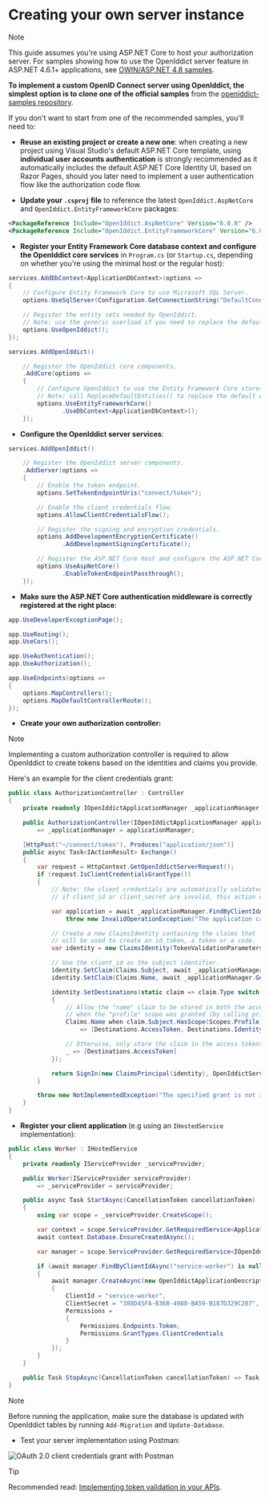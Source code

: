 # Creating your own server instance <Badge type="danger" text="server" />

> [!NOTE]
> This guide assumes you're using ASP.NET Core to host your authorization server. For samples showing how to use the OpenIddict server feature in
> ASP.NET 4.6.1+ applications, see [OWIN/ASP.NET 4.8 samples](https://github.com/openiddict/openiddict-samples?tab=readme-ov-file#owinaspnet-48-samples).

**To implement a custom OpenID Connect server using OpenIddict, the simplest option is to clone one of the official samples**
from the [openiddict-samples repository](https://github.com/openiddict/openiddict-samples).

If you don't want to start from one of the recommended samples, you'll need to:

  - **Reuse an existing project or create a new one**: when creating a new project using Visual Studio's default ASP.NET Core template,
  using **individual user accounts authentication** is strongly recommended as it automatically includes the default ASP.NET Core Identity UI,
  based on Razor Pages, should you later need to implement a user authentication flow like the authorization code flow.

  - **Update your `.csproj` file** to reference the latest `OpenIddict.AspNetCore` and `OpenIddict.EntityFrameworkCore` packages:

  ```xml
  <PackageReference Include="OpenIddict.AspNetCore" Version="6.0.0" />
  <PackageReference Include="OpenIddict.EntityFrameworkCore" Version="6.0.0" />
  ```

  - **Register your Entity Framework Core database context and configure the OpenIddict core services** in `Program.cs`
  (or `Startup.cs`, depending on whether you're using the minimal host or the regular host):

  ```csharp
  services.AddDbContext<ApplicationDbContext>(options =>
  {
      // Configure Entity Framework Core to use Microsoft SQL Server.
      options.UseSqlServer(Configuration.GetConnectionString("DefaultConnection"));

      // Register the entity sets needed by OpenIddict.
      // Note: use the generic overload if you need to replace the default OpenIddict entities.
      options.UseOpenIddict();
  });

  services.AddOpenIddict()

      // Register the OpenIddict core components.
      .AddCore(options =>
      {
          // Configure OpenIddict to use the Entity Framework Core stores and models.
          // Note: call ReplaceDefaultEntities() to replace the default entities.
          options.UseEntityFrameworkCore()
                 .UseDbContext<ApplicationDbContext>();
      });
  ```

  - **Configure the OpenIddict server services**:

  ```csharp
  services.AddOpenIddict()

      // Register the OpenIddict server components.
      .AddServer(options =>
      {
          // Enable the token endpoint.
          options.SetTokenEndpointUris("connect/token");

          // Enable the client credentials flow.
          options.AllowClientCredentialsFlow();

          // Register the signing and encryption credentials.
          options.AddDevelopmentEncryptionCertificate()
                 .AddDevelopmentSigningCertificate();

          // Register the ASP.NET Core host and configure the ASP.NET Core options.
          options.UseAspNetCore()
                 .EnableTokenEndpointPassthrough();
      });
  ```

  - **Make sure the ASP.NET Core authentication middleware is correctly registered at the right place**:

  ```csharp
  app.UseDeveloperExceptionPage();

  app.UseRouting();
  app.UseCors();

  app.UseAuthentication();
  app.UseAuthorization();

  app.UseEndpoints(options =>
  {
      options.MapControllers();
      options.MapDefaultControllerRoute();
  });
  ```

  - **Create your own authorization controller:**
  > [!NOTE]
  > Implementing a custom authorization controller is required to allow OpenIddict to create tokens based on the identities and claims you provide.

  Here's an example for the client credentials grant:

  ```csharp
  public class AuthorizationController : Controller
  {
      private readonly IOpenIddictApplicationManager _applicationManager;

      public AuthorizationController(IOpenIddictApplicationManager applicationManager)
          => _applicationManager = applicationManager;

      [HttpPost("~/connect/token"), Produces("application/json")]
      public async Task<IActionResult> Exchange()
      {
          var request = HttpContext.GetOpenIddictServerRequest();
          if (request.IsClientCredentialsGrantType())
          {
              // Note: the client credentials are automatically validated by OpenIddict:
              // if client_id or client_secret are invalid, this action won't be invoked.

              var application = await _applicationManager.FindByClientIdAsync(request.ClientId) ??
                  throw new InvalidOperationException("The application cannot be found.");

              // Create a new ClaimsIdentity containing the claims that
              // will be used to create an id_token, a token or a code.
              var identity = new ClaimsIdentity(TokenValidationParameters.DefaultAuthenticationType, Claims.Name, Claims.Role);

              // Use the client_id as the subject identifier.
              identity.SetClaim(Claims.Subject, await _applicationManager.GetClientIdAsync(application));
              identity.SetClaim(Claims.Name, await _applicationManager.GetDisplayNameAsync(application));

              identity.SetDestinations(static claim => claim.Type switch
              {
                  // Allow the "name" claim to be stored in both the access and identity tokens
                  // when the "profile" scope was granted (by calling principal.SetScopes(...)).
                  Claims.Name when claim.Subject.HasScope(Scopes.Profile)
                      => [Destinations.AccessToken, Destinations.IdentityToken],

                  // Otherwise, only store the claim in the access tokens.
                  _ => [Destinations.AccessToken]
              });

              return SignIn(new ClaimsPrincipal(identity), OpenIddictServerAspNetCoreDefaults.AuthenticationScheme);
          }

          throw new NotImplementedException("The specified grant is not implemented.");
      }
  }
  ```

  - **Register your client application** (e.g using an `IHostedService` implementation):

  ```csharp
  public class Worker : IHostedService
  {
      private readonly IServiceProvider _serviceProvider;

      public Worker(IServiceProvider serviceProvider)
          => _serviceProvider = serviceProvider;

      public async Task StartAsync(CancellationToken cancellationToken)
      {
          using var scope = _serviceProvider.CreateScope();

          var context = scope.ServiceProvider.GetRequiredService<ApplicationDbContext>();
          await context.Database.EnsureCreatedAsync();

          var manager = scope.ServiceProvider.GetRequiredService<IOpenIddictApplicationManager>();

          if (await manager.FindByClientIdAsync("service-worker") is null)
          {
              await manager.CreateAsync(new OpenIddictApplicationDescriptor
              {
                  ClientId = "service-worker",
                  ClientSecret = "388D45FA-B36B-4988-BA59-B187D329C207",
                  Permissions =
                  {
                      Permissions.Endpoints.Token,
                      Permissions.GrantTypes.ClientCredentials
                  }
              });
          }
      }

      public Task StopAsync(CancellationToken cancellationToken) => Task.CompletedTask;
  }
  ```

  > [!NOTE]
  > Before running the application, make sure the database is updated with OpenIddict tables by running `Add-Migration` and `Update-Database`.

  - Test your server implementation using Postman:

![OAuth 2.0 client credentials grant with Postman](creating-your-own-server-instance/postman.png)

> [!TIP]
> Recommended read: [Implementing token validation in your APIs](implementing-token-validation-in-your-apis.md).
